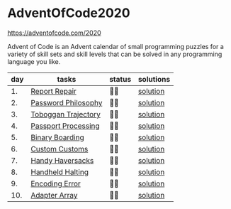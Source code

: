 # AdventOfCode2020
https://adventofcode.com/2020



Advent of Code is an Advent calendar of small programming puzzles for a variety of skill sets and skill levels that can be solved in any programming language you like.



| day| tasks                        |  status         | solutions                 |
|----|------------------------------|-----------------|---------------------------|
|  1.| [Report Repair][day1]        |  :star2::star2: | [solution](solutions/day1)|
|  2.| [Password Philosophy][day2]  |  :star2::star2: | [solution](solutions/day2)|
|  3.| [Toboggan Trajectory][day3]  |  :star2::star2: | [solution](solutions/day3)|
|  4.| [Passport Processing][day4]  |  :star2::star2: | [solution](solutions/day4)|
|  5.| [Binary Boarding][day5]      |  :star2::star2: | [solution](solutions/day5)|
|  6.| [Custom Customs][day6]       |  :star2::star2: | [solution](solutions/day6)|
|  7.| [Handy Haversacks][day7]     |  :star2::star2: | [solution](solutions/day7)|
|  8.| [Handheld Halting][day8]     |  :star2::star2: | [solution](solutions/day8)|
|  9.| [Encoding Error][day9]       |  :star2::star2: | [solution](solutions/day9)|
| 10.| [Adapter Array][day10]       |  :star2::star2: |[solution](solutions/day10)|

 [day1]: https://adventofcode.com/2020/day/1
 [day2]: https://adventofcode.com/2020/day/2
 [day3]: https://adventofcode.com/2020/day/3
 [day4]: https://adventofcode.com/2020/day/4
 [day5]: https://adventofcode.com/2020/day/5
 [day6]: https://adventofcode.com/2020/day/6
 [day7]: https://adventofcode.com/2020/day/7
 [day8]: https://adventofcode.com/2020/day/8
 [day9]: https://adventofcode.com/2020/day/9
[day10]: https://adventofcode.com/2020/day/10

